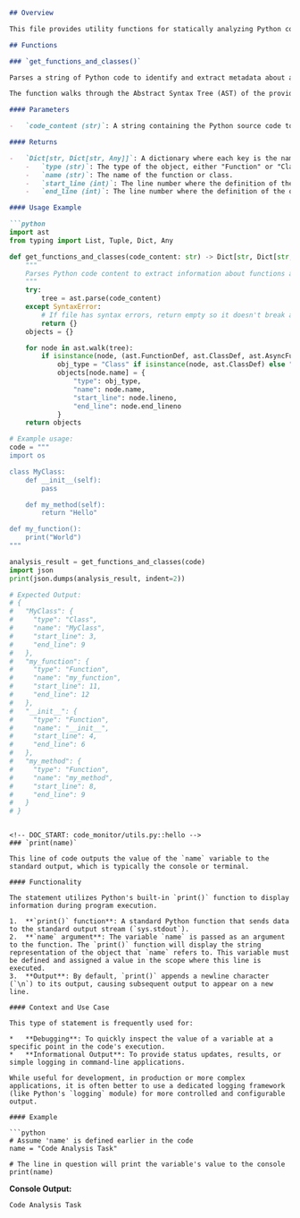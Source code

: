```markdown
## Overview

This file provides utility functions for statically analyzing Python code. It uses Python's built-in `ast` (Abstract Syntax Tree) module to parse code content and extract structural information about its components, such as functions and classes, without executing the code.

## Functions

### `get_functions_and_classes()`

Parses a string of Python code to identify and extract metadata about all defined functions (synchronous and asynchronous) and classes.

The function walks through the Abstract Syntax Tree (AST) of the provided code and collects details for each function and class definition it finds. If the input code contains syntax errors, the function will gracefully handle the exception and return an empty dictionary to prevent breaking the analysis process.

#### Parameters

-   `code_content (str)`: A string containing the Python source code to be analyzed.

#### Returns

-   `Dict[str, Dict[str, Any]]`: A dictionary where each key is the name of a discovered function or class. The corresponding value is another dictionary containing the following metadata:
    -   `type (str)`: The type of the object, either "Function" or "Class".
    -   `name (str)`: The name of the function or class.
    -   `start_line (int)`: The line number where the definition of the object begins.
    -   `end_line (int)`: The line number where the definition of the object ends.

#### Usage Example

```python
import ast
from typing import List, Tuple, Dict, Any

def get_functions_and_classes(code_content: str) -> Dict[str, Dict[str, Any]]:
    """
    Parses Python code content to extract information about functions and classes.
    """
    try:
        tree = ast.parse(code_content)
    except SyntaxError:
        # If file has syntax errors, return empty so it doesn't break analysis
        return {}
    objects = {}

    for node in ast.walk(tree):
        if isinstance(node, (ast.FunctionDef, ast.ClassDef, ast.AsyncFunctionDef)):
            obj_type = "Class" if isinstance(node, ast.ClassDef) else "Function"
            objects[node.name] = {
                "type": obj_type,
                "name": node.name,
                "start_line": node.lineno,
                "end_line": node.end_lineno
            }
    return objects

# Example usage:
code = """
import os

class MyClass:
    def __init__(self):
        pass

    def my_method(self):
        return "Hello"

def my_function():
    print("World")
"""

analysis_result = get_functions_and_classes(code)
import json
print(json.dumps(analysis_result, indent=2))

# Expected Output:
# {
#   "MyClass": {
#     "type": "Class",
#     "name": "MyClass",
#     "start_line": 3,
#     "end_line": 9
#   },
#   "my_function": {
#     "type": "Function",
#     "name": "my_function",
#     "start_line": 11,
#     "end_line": 12
#   },
#   "__init__": {
#     "type": "Function",
#     "name": "__init__",
#     "start_line": 4,
#     "end_line": 6
#   },
#   "my_method": {
#     "type": "Function",
#     "name": "my_method",
#     "start_line": 8,
#     "end_line": 9
#   }
# }
```
```

<!-- DOC_START: code_monitor/utils.py::hello -->
### `print(name)`

This line of code outputs the value of the `name` variable to the standard output, which is typically the console or terminal.

#### Functionality

The statement utilizes Python's built-in `print()` function to display information during program execution.

1.  **`print()` function**: A standard Python function that sends data to the standard output stream (`sys.stdout`).
2.  **`name` argument**: The variable `name` is passed as an argument to the function. The `print()` function will display the string representation of the object that `name` refers to. This variable must be defined and assigned a value in the scope where this line is executed.
3.  **Output**: By default, `print()` appends a newline character (`\n`) to its output, causing subsequent output to appear on a new line.

#### Context and Use Case

This type of statement is frequently used for:

*   **Debugging**: To quickly inspect the value of a variable at a specific point in the code's execution.
*   **Informational Output**: To provide status updates, results, or simple logging in command-line applications.

While useful for development, in production or more complex applications, it is often better to use a dedicated logging framework (like Python's `logging` module) for more controlled and configurable output.

#### Example

```python
# Assume 'name' is defined earlier in the code
name = "Code Analysis Task"

# The line in question will print the variable's value to the console
print(name)
```

**Console Output:**

```
Code Analysis Task
```
<!-- DOC_END: code_monitor/utils.py::hello -->